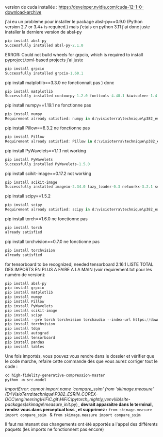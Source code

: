 version de cuda installée : https://developer.nvidia.com/cuda-12-1-0-download-archive

j'ai eu un probleme pour installer le package absl-py==0.9.0
(Python version 2.7 or 3.4+ is required.) mais j'etais en python 3.11
j'ai donc juste installer la derniere version de absl-py
```python
pip install absl-py
Successfully installed absl-py-2.1.0
```
ERROR: Could not build wheels for grpcio, which is required to install pyproject.toml-based projects
j'ai juste
```python
pip install grpcio
Successfully installed grpcio-1.60.1
```

pip install matplotlib==3.3.0 ne fonctionnait pas )
donc 
```python
pip install matplotlib
Successfully installed contourpy-1.2.0 fonttools-4.48.1 kiwisolver-1.4.5 matplotlib-3.8.2 packaging-23.2
```
pip install numpy==1.19.1 ne fonctionne pas
```python
pip install numpy
Requirement already satisfied: numpy in d:\visioterra\technique\p382_esrin_copex-dcc\engineering\hific\pytorch_nightly\lib\site-packages (1.26.2)
```
pip install Pillow==8.3.2 ne fonctionne pas
```python
pip install Pillow
Requirement already satisfied: Pillow in d:\visioterra\technique\p382_esrin_copex-dcc\engineering\hific\pytorch_nightly\lib\site-packages (9.3.0)
```
pip install PyWavelets==1.1.1 not working
```python
pip install PyWavelets
Successfully installed PyWavelets-1.5.0
```
pip install scikit-image==0.17.2 not working
```python
pip install scikit-image
Successfully installed imageio-2.34.0 lazy_loader-0.3 networkx-3.2.1 scikit-image-0.22.0 scipy-1.12.0 tifffile-2024.2.12
```
pip install scipy==1.5.2
```python
pip install scipy
Requirement already satisfied: scipy in d:\visioterra\technique\p382_esrin_copex-dcc\engineering\hific\pytorch_nightly\lib\site-packages (1.12.0)
```
pip install torch==1.6.0 ne fonctionne pas
```python
pip install torch
already satisfied
```
pip install torchvision==0.7.0 ne fonctionne pas
```python
pip install torchvision
already satisfied
```
for tensorboard to be recognized, needed tensorboard 2.16.1
LISTE TOTAL DES IMPORTS EN PLUS A FAIRE A LA MAIN (voir requirement.txt pour les numéro de version):
```python
pip install absl-py
pip install grpcio
pip install matplotlib
pip install numpy
pip install Pillow
pip install PyWavelets
pip install scikit-image
pip install scipy
pip install --pre torch torchvision torchaudio --index-url https://download.pytorch.org/whl/nightly/cu121
pip install torchvision
pip install tdqm
pip install autograd
pip install tensorboard
pip install pandas
pip install tables
```
Une fois importés, vous pouvez vous rendre dans le dossier et vérifier que le code marche, refaire cette commande dès que vous aurez corriger tout le code :
```python
cd high-fidelity-generative-compression-master
python -m src.model
```
_ImportError: cannot import name 'compare_ssim' from 'skimage.measure' (D:\VisioTerra\technique\P382_ESRIN_COPEX-DCC\engineering\HiFiC.git\HiFiC\pytorch_nightly_venv\lib\site-packages\skimage\measure\__init__.py)_
**devrait apparaitre dans le terminal, rendez vous dans perceptual loss , et supprimez :**
`from skimage.measure import compare_ssim
` & `from skimage.measure import compare_ssim`

Il faut maintenant
des changements ont été apportés a l'appel des différents paquets (les imports ne fonctionnent pas encore)